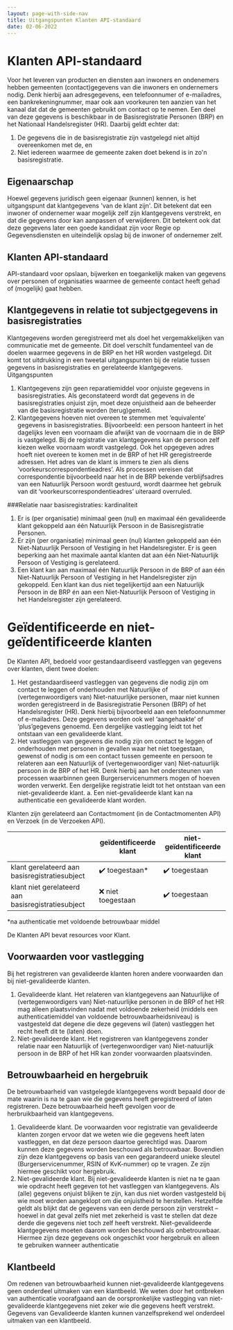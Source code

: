 ```yaml
---
layout: page-with-side-nav
title: Uitgangspunten Klanten API-standaard
date: 02-06-2022
---
```

# Klanten API-standaard
Voor het leveren van producten en diensten aan inwoners en ondenemers hebben gemeenten (contact)gegevens van die inwoners en ondernemers nodig. Denk hierbij aan adresgegevens, een telefoonnumer of e-mailadres, een bankrekeningnummer, maar ook aan voorkeuren ten aanzien van het kanaal dat dat de gemeenten gebruikt om contact op te nemen. Een deel van deze gegevens is beschikbaar in de Basisregistratie Personen (BRP) en het Nationaal Handelsregister (HR). Daarbij geldt echter dat:
1. De gegevens die in de basisregistratie zijn vastgelegd niet altijd overeenkomen met de, en
2. Niet iedereen waarmee de gemeente zaken doet bekend is in zo'n basisregistratie.

## Eigenaarschap
Hoewel gegevens juridisch geen eigenaar (kunnen) kennen, is het uitgangspunt dat klantgegevens 'van de klant zijn'. Dit betekent dat een inwoner of ondernemer waar mogelijk zelf zijn klantgegevens verstrekt, en dat die gegevens door kan aanpassen of verwijderen. Dit betekent ook dat deze gegevens later een goede kandidaat zijn voor Regie op Gegevensdiensten en uiteindelijk opslag bij de inwoner of ondernemer zelf.

## Klanten API-standaard
API-standaard voor opslaan, bijwerken en toegankelijk maken van gegevens over personen of organisaties waarmee de gemeente contact heeft gehad of (mogelijk) gaat hebben.

## Klantgegevens in relatie tot subjectgegevens in basisregistraties
Klantgegevens worden geregistreerd met als doel het vergemakkelijken van communicatie met de gemeente. Dit doel verschilt fundamenteel van de doelen waarmee gegevens in de BRP en het HR worden vastgelegd. Dit komt tot uitdrukking in een tweetal uitgangspunten bij de relatie tussen gegevens in basisregistraties en gerelateerde klantgegevens.
Uitgangspunten
1. Klantgegevens zijn geen reparatiemiddel voor onjuiste gegevens in basisregistraties. Als geconstateerd wordt dat gegevens in de basisregistraties onjuist zijn, moet deze onjuistheid aan de beheerder van die basisregistratie worden (terug)gemeld.
2.	Klantgegevens hoeven niet overeen te stemmen met ‘equivalente’ gegevens in basisregistraties. Bijvoorbeeld: een persoon hanteert in het dagelijks leven een voornaam die afwijkt van de voornaam die in de BRP is vastgelegd. Bij de registratie van klantgegevens kan de persoon zelf kiezen welke voornaam wordt vastgelegd. Ook het opgegeven adres hoeft niet overeen te komen met in de BRP of het HR geregistreerde adressen.  Het adres van de klant is immers te zien als diens ‘voorkeurscorrespondentieadres’. Als processen vereisen dat correspondentie bijvoorbeeld naar het in de BRP bekende verblijfsadres van een Natuurlijk Persoon wordt gestuurd, wordt daarmee het gebruik van dit ‘voorkeurscorrespondentieadres’ uiteraard overruled.

###Relatie naar basisregistraties: kardinaliteit
1.	Er is (per organisatie) minimaal geen (nul) en maximaal één gevalideerde klant gekoppeld aan één Natuurlijk Persoon in de Basisregistratie Personen.
2.	Er zijn (per organisatie) minimaal geen (nul) klanten gekoppeld aan één Niet-Natuurlijk Persoon of Vestiging in het Handelsregister. Er is geen beperking aan het maximale aantal klanten dat aan één Niet-Natuurlijk Persoon of Vestiging is gerelateerd.
3.	Een klant kan aan maximaal één Natuurlijk Persoon in de BRP of aan één Niet-Natuurlijk Persoon of Vestiging in het Handelsregister zijn gekoppeld. Een klant kan dus niet tegelijkertijd aan een Natuurlijk Persoon in de BRP én aan een Niet-Natuurlijk Persoon of Vestiging in het Handelsregister zijn gerelateerd.

# Geïdentificeerde en niet-geïdentificeerde klanten
De Klanten API, bedoeld voor gestandaardiseerd vastleggen van gegevens over klanten, dient twee doelen:
1. Het gestandaardiseerd vastleggen van gegevens die nodig zijn om contact te leggen of onderhouden met Natuurlijke of (vertegenwoordigers van) Niet-natuurlijke personen, maar niet kunnen worden geregistreerd in de Basisregistratie Personen (BRP) of het Handelsregister (HR). Denk hierbij bijvoorbeeld aan een telefoonnummer of e-mailadres. Deze gegevens worden ook wel ‘aangehaakte’ of ‘plus’gegevens genoemd. Een dergelijke vastlegging leidt tot het ontstaan van een gevalideerde klant.
2. Het vastleggen van gegevens die nodig zijn om contact te leggen of onderhouden met personen in gevallen waar het niet toegestaan, gewenst of nodig is om een contact tussen gemeente en persoon te relateren aan een Natuurlijk of (vertegenwoordiger van) Niet-natuurlijk persoon in de BRP of het HR. Denk hierbij aan het ondersteunen van processen waarbinnen geen Burgerservicenummers mogen of hoeven worden verwerkt. Een dergelijke registratie leidt tot het ontstaan van een niet-gevalideerde klant.
a.	Een niet-gevalideerde klant kan na authenticatie een gevalideerde klant worden.

Klanten zijn gerelateerd aan Contactmoment (in de Contactmomenten API) en Verzoek (in de Verzoeken API).

|                                                    | geïdentificeerde klant         | niet-geïdentificeerde klant   |
| -------------------------------------------------- | ------------------------------ | ----------------------------- |
| klant gerelateerd aan basisregistratiesubject      | :heavy_check_mark: toegestaan* | :heavy_check_mark: toegestaan |
| klant niet gerelateerd aan basisregistratiesubject | :x: niet toegestaan            | :heavy_check_mark: toegestaan |

*na authenticatie met voldoende betrouwbaar middel

De Klanten API bevat resources voor Klant.

## Voorwaarden voor vastlegging
Bij het registreren van gevalideerde klanten horen andere voorwaarden dan bij niet-gevalideerde klanten.
1.	Gevalideerde klant. Het relateren van klantgegevens aan Natuurlijke of (vertegenwoordigers van) Niet-natuurlijke personen in de BRP of het HR mag alleen plaatsvinden nadat met voldoende zekerheid (middels een authenticatiemiddel van voldoende betrouwbaarheidsniveau) is vastgesteld dat degene die deze gegevens wil (laten) vastleggen het recht heeft dit te (laten) doen.
2.	Niet-gevalideerde klant. Het registreren van klantgegevens zonder relatie naar een Natuurlijk of (vertegenwoordiger van) Niet-natuurlijk persoon in de BRP of het HR kan zonder voorwaarden plaatsvinden.

## Betrouwbaarheid en hergebruik
De betrouwbaarheid van vastgelegde klantgegevens wordt bepaald door de mate waarin is na te gaan wíe die gegevens heeft geregistreerd of laten registreren. Deze betrouwbaarheid heeft gevolgen voor de herbruikbaarheid van klantgegevens.
1. Gevalideerde klant. De voorwaarden voor registratie van gevalideerde klanten zorgen ervoor dat we weten wie die gegevens heeft laten vastleggen, en dat deze persoon daartoe gerechtigd was. Daarom kunnen deze gegevens worden beschouwd als betrouwbaar. Bovendien zijn deze klantgegevens op basis van een gegarandeerd unieke sleutel (Burgerservicenummer, RSIN of KvK-nummer) op te vragen. Ze zijn hiermee geschikt voor hergebruik.
2. Niet-gevalideerde klant. Bij niet-gevalideerde klanten is niet na te gaan wie opdracht heeft gegeven tot het vastleggen van klantgegevens. Als (alle) gegevens onjuist blijken te zijn, kan dus niet worden vastgesteld bij wie moet worden aangeklopt om die onjuistheid te herstellen. Hetzelfde geldt als blijkt dat de gegevens van een derde persoon zijn verstrekt – hoewel in dat geval zelfs niet met zekerheid is vast te stellen dat deze derde die gegevens niet toch zelf heeft verstrekt. Niet-gevalideerde klantgegevens moeten daarom worden beschouwd als onbetrouwbaar. Hiermee zijn deze gegevens ook ongeschikt voor hergebruik en alleen te gebruiken wanneer authenticatie

## Klantbeeld
Om redenen van betrouwbaarheid kunnen niet-gevalideerde klantgegevens geen onderdeel uitmaken van een klantbeeld. We weten door het ontbreken van authenticatie voorafgaand aan de oorspronkelijke vastlegging van niet-gevalideerde klantgegevens niet zeker wie die gegevens heeft verstrekt. Gegevens van Gevalideerde klanten kunnen vanzelfsprekend wel onderdeel uitmaken van een klantbeeld.

